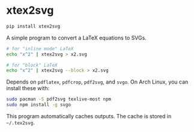 # xtex2svg

```bash
pip install xtex2svg
```

A simple program to convert a LaTeX equations to SVGs.

```bash
# for "inline mode" LaTeX
echo "x^2" | xtex2svg > x2.svg 

# for "block" LaTeX
echo "x^2" | xtex2svg --block > x2.svg
```

Depends on `pdflatex`, `pdfcrop`, `pdf2svg`, and `svgo`. On Arch Linux, you can install these with:

```bash
sudo pacman -S pdf2svg texlive-most npm
sudo npm install -g svgo
```

This program automatically caches outputs. The cache is stored in `~/.tex2svg`. 

